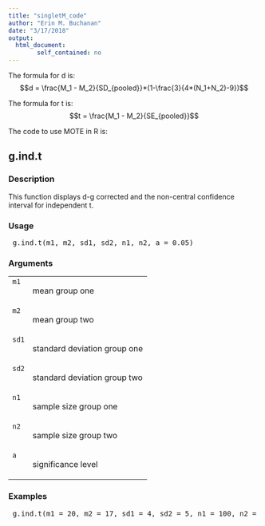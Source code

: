 ```yaml
---
title: "singletM_code"
author: "Erin M. Buchanan"
date: "3/17/2018"
output: 
  html_document:
        self_contained: no
---
```

 
The formula for d is: $$d = \frac{M_1 - M_2}{SD_{pooled}}*(1-\frac{3}{4*(N_1+N_2)-9})$$
 
The formula for t is: $$t = \frac{M_1 - M_2}{SE_{pooled}}$$
 
The code to use MOTE in R is: 
 

 
<h2>g.ind.t</h2>  <h3>Description</h3>  <p>This function displays d-g corrected  and the non-central confidence interval for independent t. </p>   <h3>Usage</h3>  <pre> g.ind.t(m1, m2, sd1, sd2, n1, n2, a = 0.05) </pre>   <h3>Arguments</h3>  <table summary="R argblock"> <tr valign="top"><td><code>m1</code></td> <td> <p>mean group one</p> </td></tr> <tr valign="top"><td><code>m2</code></td> <td> <p>mean group two</p> </td></tr> <tr valign="top"><td><code>sd1</code></td> <td> <p>standard deviation group one</p> </td></tr> <tr valign="top"><td><code>sd2</code></td> <td> <p>standard deviation group two</p> </td></tr> <tr valign="top"><td><code>n1</code></td> <td> <p>sample size group one</p> </td></tr> <tr valign="top"><td><code>n2</code></td> <td> <p>sample size group two</p> </td></tr> <tr valign="top"><td><code>a</code></td> <td> <p>significance level</p> </td></tr> </table>   <h3>Examples</h3>  <pre> g.ind.t(m1 = 20, m2 = 17, sd1 = 4, sd2 = 5, n1 = 100, n2 = 100, a = .05) </pre>   </body></html> 
